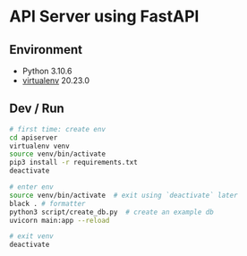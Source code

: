 # API Server using FastAPI

## Environment

* Python 3.10.6
* [virtualenv](https://virtualenv.pypa.io/en/latest/installation.html) 20.23.0

## Dev / Run

```bash
# first time: create env
cd apiserver
virtualenv venv
source venv/bin/activate
pip3 install -r requirements.txt
deactivate

# enter env
source venv/bin/activate  # exit using `deactivate` later
black . # formatter
python3 script/create_db.py  # create an example db
uvicorn main:app --reload

# exit venv
deactivate
```
